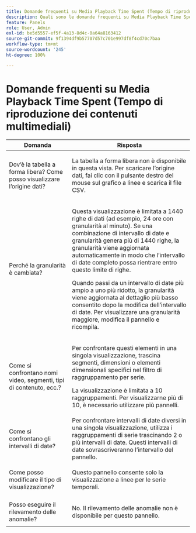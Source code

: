 ```yaml
---
title: Domande frequenti su Media Playback Time Spent (Tempo di riproduzione dei contenuti multimediali)
description: Quali sono le domande frequenti su Media Playback Time Spent (Tempo di riproduzione dei contenuti multimediali)?
feature: Panels
role: User, Admin
exl-id: be5d5557-ef5f-4a13-8d4c-0a64a8163412
source-git-commit: 9f1394df9b57707d57c701e997df8f4cd70c7baa
workflow-type: tm+mt
source-wordcount: '245'
ht-degree: 100%

---
```


# Domande frequenti su Media Playback Time Spent (Tempo di riproduzione dei contenuti multimediali)

| Domanda | Risposta |
|---|---|
| Dov’è la tabella a forma libera? Come posso visualizzare l’origine dati? | <p></p><p>La tabella a forma libera non è disponibile in questa vista. Per scaricare l’origine dati, fai clic con il pulsante destro del mouse sul grafico a linee e scarica il file CSV.</p> |
| <p>Perché la granularità è cambiata?</p> | <p>Questa visualizzazione è limitata a 1440 righe di dati (ad esempio, 24 ore con granularità al minuto). Se una combinazione di intervallo di date e granularità genera più di 1440 righe, la granularità viene aggiornata automaticamente in modo che l’intervallo di date completo possa rientrare entro questo limite di righe.</p><p></p><p>Quando passi da un intervallo di date più ampio a uno più ridotto, la granularità viene aggiornata al dettaglio più basso consentito dopo la modifica dell’intervallo di date. Per visualizzare una granularità maggiore, modifica il pannello e ricompila.</p> |
| <p></p><p>Come si confrontano nomi video, segmenti, tipi di contenuto, ecc.?</p> | <p>Per confrontare questi elementi in una singola visualizzazione, trascina segmenti, dimensioni o elementi dimensionali specifici nel filtro di raggruppamento per serie.</p><p></p><p>La visualizzazione è limitata a 10 raggruppamenti. Per visualizzarne più di 10, è necessario utilizzare più pannelli.</p> |
| Come si confrontano gli intervalli di date? | Per confrontare intervalli di date diversi in una singola visualizzazione, utilizza i raggruppamenti di serie trascinando 2 o più intervalli di date. Questi intervalli di date sovrascriveranno l’intervallo del pannello. |
| Come posso modificare il tipo di visualizzazione? | <p></p><p>Questo pannello consente solo la visualizzazione a linee per le serie temporali.</p> |
| Posso eseguire il rilevamento delle anomalie? | <p></p><p>No. Il rilevamento delle anomalie non è disponibile per questo pannello.</p> |
